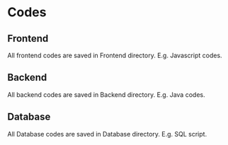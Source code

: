# Codes

## Frontend

All frontend codes are saved in Frontend directory. E.g. Javascript codes.

## Backend

All backend codes are saved in Backend directory. E.g. Java codes.

## Database

All Database codes are saved in Database directory. E.g. SQL script.